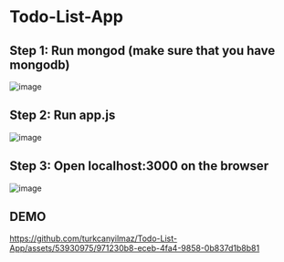 # Todo-List-App
## Step 1: Run mongod (make sure that you have mongodb)
![image](https://github.com/turkcanyilmaz/Todo-List-App/assets/53930975/f637ec18-287d-4e29-91e7-b41959abdd51)

## Step 2: Run app.js
![image](https://github.com/turkcanyilmaz/Todo-List-App/assets/53930975/2785dffe-c901-4381-b484-87084b776223)

## Step 3: Open localhost:3000 on the browser
![image](https://github.com/turkcanyilmaz/Todo-List-App/assets/53930975/4f791936-404f-4f6d-ba23-0b116ff21a24)

## DEMO
https://github.com/turkcanyilmaz/Todo-List-App/assets/53930975/971230b8-eceb-4fa4-9858-0b837d1b8b81

